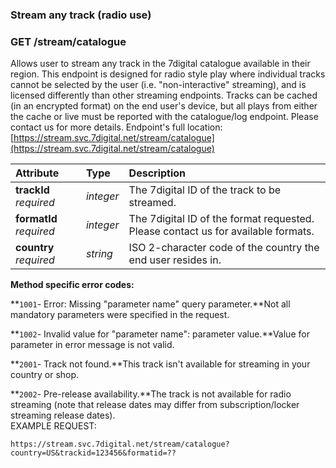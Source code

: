 ### Stream any track \(radio use\)

### GET /stream/catalogue

Allows user to stream any track in the 7digital catalogue available in their region. This endpoint is designed for radio style play where individual tracks cannot be selected by the user \(i.e. "non-interactive" streaming\), and is licensed differently than other streaming endpoints. Tracks can be cached \(in an encrypted format\) on the end user's device, but all plays from either the cache or live must be reported with the catalogue/log endpoint. Please contact us for more details. Endpoint's full location:[https://stream.svc.7digital.net/stream/catalogue](https://stream.svc.7digital.net/stream/catalogue)

| Attribute | Type | Description |
| :--- | :--- | :--- |
| **trackId** _required_ | _integer_ | The 7digital ID of the track to be streamed. |
| **formatId** _required_ | _integer_ | The 7digital ID of the format requested. Please contact us for available formats. |
| **country** _required_ | _string_ | ISO 2-character code of the country the end user resides in. |

**Method specific error codes:**

**`1001`- Error: Missing "parameter name" query parameter.**Not all mandatory parameters were specified in the request.

**`1002`- Invalid value for "parameter name": parameter value.**Value for parameter in error message is not valid.

**`2001`- Track not found.**This track isn't available for streaming in your country or shop.

**`2002`- Pre-release availability.**The track is not available for radio streaming \(note that release dates may differ from subscription/locker streaming release dates\).  
EXAMPLE REQUEST:

```
https://stream.svc.7digital.net/stream/catalogue?country=US&trackid=123456&formatid=??
```



